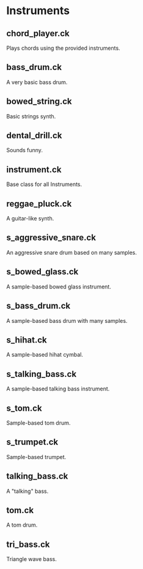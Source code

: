 # Instruments
## chord_player.ck
Plays chords using the provided instruments.
## bass_drum.ck
A very basic bass drum.
## bowed_string.ck
Basic strings synth.
## dental_drill.ck
Sounds funny.
## instrument.ck
Base class for all Instruments.
## reggae_pluck.ck
A guitar-like synth.
## s_aggressive_snare.ck
An aggressive snare drum based on many samples.
## s_bowed_glass.ck
A sample-based bowed glass instrument.
## s_bass_drum.ck
A sample-based bass drum with many samples.
## s_hihat.ck
A sample-based hihat cymbal.
## s_talking_bass.ck
A sample-based talking bass instrument.
## s_tom.ck
Sample-based tom drum.
## s_trumpet.ck
Sample-based trumpet.
## talking_bass.ck
A "talking" bass.
## tom.ck
A tom drum.
## tri_bass.ck
Triangle wave bass.
